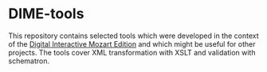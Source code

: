 # DIME-tools
This repository contains selected tools which were developed in the context of the [Digital Interactive Mozart Edition][1] and which might be useful for other projects. The tools cover XML transformation with XSLT and validation with schematron. 

[1]: https://dme.mozarteum.at/en/music/edition/
